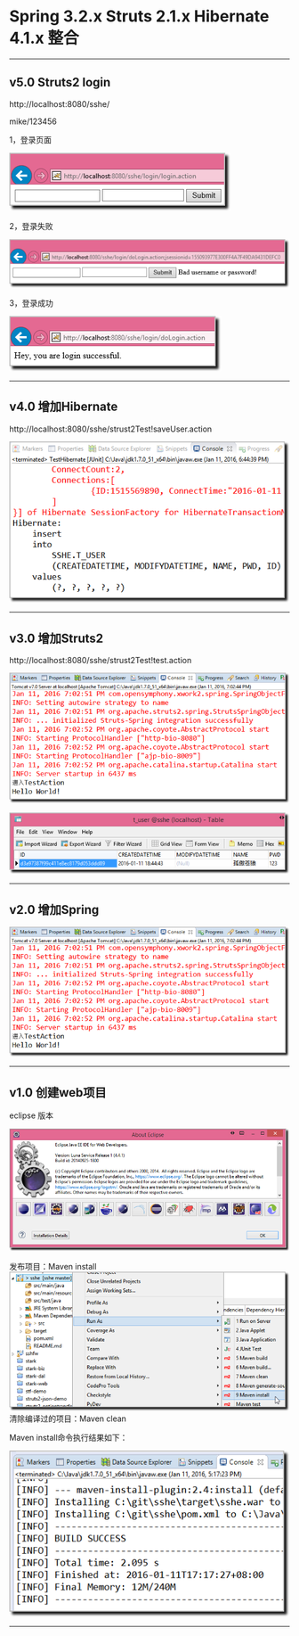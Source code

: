 #  Spring 3.2.x Struts 2.1.x Hibernate 4.1.x 整合  #

----------

## v5.0 Struts2 login  ##

http://localhost:8080/sshe/

mike/123456

1，登录页面


![](https://raw.githubusercontent.com/CoderDream/sshe/master/doc/snapshot/v5.0/v5001.png)

2，登录失败


![](https://raw.githubusercontent.com/CoderDream/sshe/master/doc/snapshot/v5.0/v5002.png)

3，登录成功


![](https://raw.githubusercontent.com/CoderDream/sshe/master/doc/snapshot/v5.0/v5003.png)

----------

## v4.0 增加Hibernate  ##

http://localhost:8080/sshe/strust2Test!saveUser.action

![](https://raw.githubusercontent.com/CoderDream/sshe/master/doc/snapshot/v4.0/v4001.png)



----------

## v3.0 增加Struts2 ##

http://localhost:8080/sshe/strust2Test!test.action

![](https://raw.githubusercontent.com/CoderDream/sshe/master/doc/snapshot/v3.0/v3001.png)


![](https://raw.githubusercontent.com/CoderDream/sshe/master/doc/snapshot/v3.0/v3002.png)


----------
## v2.0 增加Spring ##

![](https://raw.githubusercontent.com/CoderDream/sshe/master/doc/snapshot/v2.0/v2001.png)

----------

## v1.0 创建web项目 ##

eclipse 版本

![](https://raw.githubusercontent.com/CoderDream/sshe/master/doc/snapshot/v1.0/v1003.png)

发布项目：Maven install     
![](https://raw.githubusercontent.com/CoderDream/sshe/master/doc/snapshot/v1.0/v1001.png)
清除编译过的项目：Maven clean



Maven install命令执行结果如下：

![](https://raw.githubusercontent.com/CoderDream/sshe/master/doc/snapshot/v1.0/v1002.png)














----------
